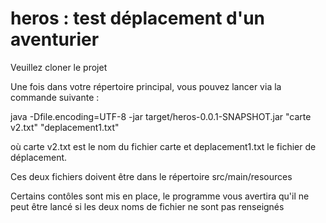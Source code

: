 # heros : test déplacement d'un aventurier

Veuillez cloner le projet

Une fois dans votre répertoire principal, vous pouvez lancer via la commande suivante :

java -Dfile.encoding=UTF-8 -jar target/heros-0.0.1-SNAPSHOT.jar "carte v2.txt" "deplacement1.txt"

où carte v2.txt est le nom du fichier carte et deplacement1.txt le fichier de déplacement.

Ces deux fichiers doivent être dans le répertoire src/main/resources

Certains contôles sont mis en place, le programme vous avertira qu'il ne peut être lancé si les deux noms de fichier ne sont pas renseignés
